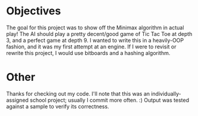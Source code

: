 # Objectives
The goal for this project was to show off the Minimax algorithm in actual play! The AI should play a pretty decent/good game of Tic Tac Toe at depth 3, and a perfect game at depth 9.
I wanted to write this in a heavily-OOP fashion, and it was my first attempt at an engine. If I were to revisit or rewrite this project, I would use bitboards and a hashing algorithm.

# Other
Thanks for checking out my code. I'll note that this was an individually-assigned school project; usually I commit more often. :)
Output was tested against a sample to verify its correctness.
